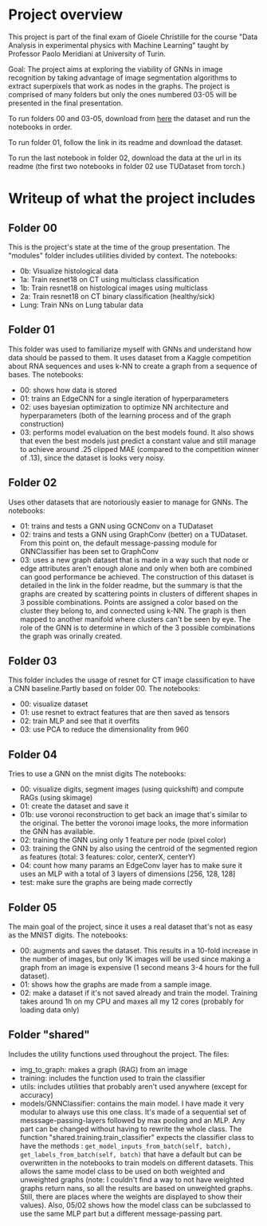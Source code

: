 # Project overview

This project is part of the final exam of Gioele Christille for the course "Data Analysis in experimental physics with Machine Learning" taught by Professor Paolo Meridiani at University of Turin. 

Goal: The project aims at exploring the viability of GNNs in image recognition by taking advantage of image segmentation algorithms to extract superpixels that work as nodes in the graphs. The project is comprised of many folders but only the ones numbered 03-05 will be presented in the final presentation.

To run folders 00 and 03-05, download from [here](https://www.kaggle.com/datasets/mohamedhanyyy/chest-ctscan-images) the dataset and run the notebooks in order.

To run folder 01, follow the link in its readme and download the dataset.

To run the last notebook in folder 02, download the data at the url in its readme (the first two notebooks in folder 02 use TUDataset from torch.)

# Writeup of what the project includes

## Folder 00
This is the project's state at the time of the group presentation. The "modules" folder includes utilities divided by context. The notebooks:

- 0b: Visualize histological data
- 1a: Train resnet18 on CT using multiclass classification
- 1b: Train resnet18 on histological images using multiclass
- 2a: Train resnet18 on CT binary classification (healthy/sick)
- Lung: Train NNs on Lung tabular data

## Folder 01
This folder was used to familiarize myself with GNNs and understand how data should be passed to them. It uses dataset from a Kaggle competition about RNA sequences and uses k-NN to create a graph from a sequence of bases. The notebooks:

- 00: shows how data is stored
- 01: trains an EdgeCNN for a single iteration of hyperparameters
- 02: uses bayesian optimization to optimize NN architecture and hyperparameters (both of the learning process and of the graph construction)
- 03: performs model evaluation on the best models found. It also shows that even the best models just predict a constant value and still manage to achieve around .25 clipped MAE (compared to the competition winner of .13), since the dataset is looks very noisy.

## Folder 02
Uses other datasets that are notoriously easier to manage for GNNs. The notebooks:

- 01: trains and tests a GNN using GCNConv on a TUDataset
- 02: trains and tests a GNN using GraphConv (better) on a TUDataset. From this point on, the default message-passing module for GNNClassifier has been set to GraphConv
- 03: uses a new graph dataset that is made in a way such that node or edge attributes aren't enough alone and only when both are combined can good performance be achieved. The construction of this dataset is detailed in the link in the folder readme, but the summary is that the graphs are created by scattering points in clusters of different shapes in 3 possible combinations. Points are assigned a color based on the cluster they belong to, and connected using k-NN. The graph is then mapped to another manifold where clusters can't be seen by eye. The role of the GNN is to determine in which of the 3 possible combinations the graph was orinally created.

## Folder 03

This folder includes the usage of resnet for CT image classification to have a CNN baseline.Partly based on folder 00. The notebooks:

- 00: visualize dataset
- 01: use resnet to extract features that are then saved as tensors
- 02: train MLP and see that it overfits
- 03: use PCA to reduce the dimensionality from 960

## Folder 04

Tries to use a GNN on the mnist digits
The notebooks:

- 00: visualize digits, segment images (using quickshift) and compute RAGs (using skimage)
- 01: create the dataset and save it
- 01b: use voronoi reconstruction to get back an image that's similar to the original. The better the voronoi image looks, the more information the GNN has available.
- 02: training the GNN using only 1 feature per node (pixel color)
- 03: training the GNN by also using the centroid of the segmented region as features (total: 3 features: color, centerX, centerY)
- 04: count how many params an EdgeConv layer has to make sure it uses an MLP with a total of 3 layers of dimensions [256, 128, 128]
- test: make sure the graphs are being made correctly

## Folder 05
The main goal of the project, since it uses a real dataset that's not as easy as the MNIST digits. The notebooks:

- 00: augments and saves the dataset. This results in a 10-fold increase in the number of images, but only 1K images will be used since making a graph from an image is expensive (1 second means 3-4 hours for the full dataset).
- 01: shows how the graphs are made from a sample image.
- 02: make a dataset if it's not saved already and train the model. Training takes around 1h on my CPU and maxes all my 12 cores (probably for loading data only)


## Folder "shared"
Includes the utility functions used throughout the project. The files:

- img_to_graph: makes a graph (RAG) from an image
- training: includes the function used to train the classifier
- utils: includes utilities that probably aren't used anywhere (except for accuracy)
- models/GNNClassifier: contains the main model. I have made it very modular to always use this one class. It's made of a sequential set of messsage-passing-layers followed by max pooling and an MLP. Any part can be changed without having to rewrite the whole class. The function "shared.training.train_classifier" expects the classifier class to have the methods :
`get_model_inputs_from_batch(self, batch), 
get_labels_from_batch(self, batch)` that have a default but can be overwritten in the notebooks to train models on different datasets. This allows the same model class to be used on both weighted and unweighted graphs (note: I couldn't find a way to not have weighted graphs return nans, so all the results are based on unweighted graphs. Still, there are places where the weights are displayed to show their values). Also, 05/02 shows how the model class can be subclassed to use the same MLP part but a different message-passing part.



